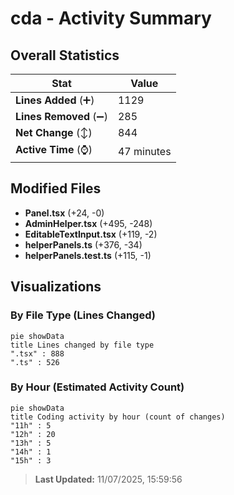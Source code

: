 # cda - Activity Summary 

## Overall Statistics

| Stat                   | Value                                                             |
| ---------------------- | ----------------------------------------------------------------- |
| **Lines Added** (➕)   | 1129                                          |
| **Lines Removed** (➖) | 285                                        |
| **Net Change** (↕)    | 844                |
| **Active Time** (⌚)   | 47 minutes |


## Modified Files
- **Panel.tsx** (+24, -0)
- **AdminHelper.tsx** (+495, -248)
- **EditableTextInput.tsx** (+119, -2)
- **helperPanels.ts** (+376, -34)
- **helperPanels.test.ts** (+115, -1)

## Visualizations

### By File Type (Lines Changed)

```mermaid
pie showData
title Lines changed by file type
".tsx" : 888
".ts" : 526
```

### By Hour (Estimated Activity Count)

```mermaid
pie showData
title Coding activity by hour (count of changes)
"11h" : 5
"12h" : 20
"13h" : 5
"14h" : 1
"15h" : 3
```


> **Last Updated:** 11/07/2025, 15:59:56